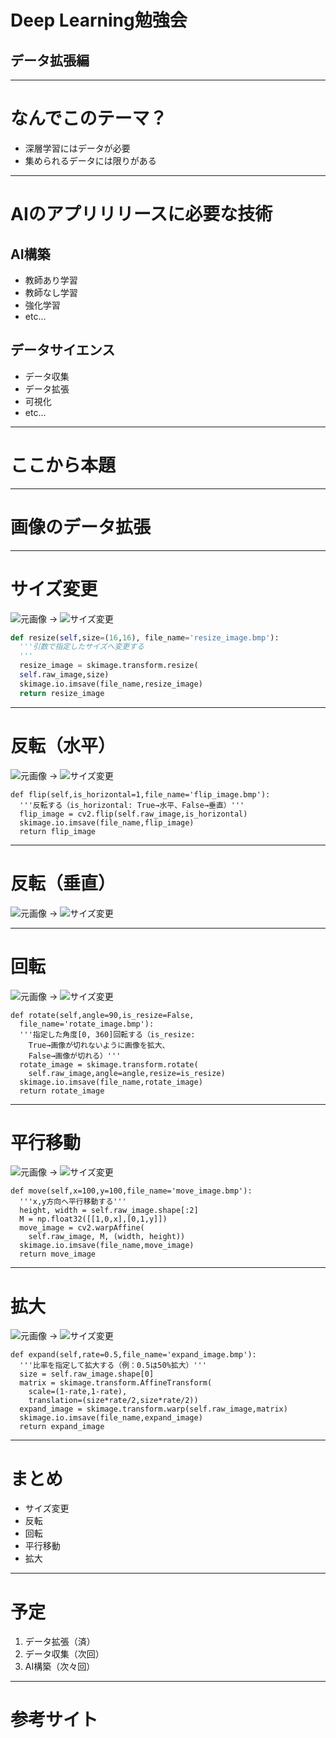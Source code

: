 # Deep Learning勉強会
## データ拡張編

---

# なんでこのテーマ？

* 深層学習にはデータが必要
* 集められるデータには限りがある

---

# AIのアプリリリースに必要な技術

## AI構築

* 教師あり学習
* 教師なし学習
* 強化学習
* etc...

## データサイエンス

* データ収集
* データ拡張
* 可視化
* etc...

---

# ここから本題

---

# 画像のデータ拡張

---

# サイズ変更
![元画像](../Test.bmp) → ![サイズ変更](../resize_image.bmp)

```Python
def resize(self,size=(16,16), file_name='resize_image.bmp'):
  '''引数で指定したサイズへ変更する
  '''
  resize_image = skimage.transform.resize(
  self.raw_image,size)
  skimage.io.imsave(file_name,resize_image)
  return resize_image
```

---
# 反転（水平）
![元画像](../Test.bmp) → ![サイズ変更](../flip_h_image.bmp)
```
def flip(self,is_horizontal=1,file_name='flip_image.bmp'):
  '''反転する（is_horizontal: True→水平、False→垂直）'''
  flip_image = cv2.flip(self.raw_image,is_horizontal)
  skimage.io.imsave(file_name,flip_image)
  return flip_image
```
---
# 反転（垂直）
![元画像](../Test.bmp) → ![サイズ変更](../flip_v_image.bmp)


---
# 回転
![元画像](../Test.bmp) → ![サイズ変更](../rotate45F_image.bmp)
```
def rotate(self,angle=90,is_resize=False,
  file_name='rotate_image.bmp'):
  '''指定した角度[0, 360]回転する（is_resize:
    True→画像が切れないように画像を拡大、
    False→画像が切れる）'''
  rotate_image = skimage.transform.rotate(
    self.raw_image,angle=angle,resize=is_resize)
  skimage.io.imsave(file_name,rotate_image)
  return rotate_image
```

---
# 平行移動
![元画像](../Test.bmp) → ![サイズ変更](../move_image.bmp)
```
def move(self,x=100,y=100,file_name='move_image.bmp'):
  '''x,y方向へ平行移動する'''
  height, width = self.raw_image.shape[:2]
  M = np.float32([[1,0,x],[0,1,y]])
  move_image = cv2.warpAffine(
    self.raw_image, M, (width, height))
  skimage.io.imsave(file_name,move_image)
  return move_image
```

---
# 拡大
![元画像](../Test.bmp) → ![サイズ変更](../expand_image.bmp)

```
def expand(self,rate=0.5,file_name='expand_image.bmp'):
  '''比率を指定して拡大する（例：0.5は50%拡大）'''
  size = self.raw_image.shape[0]
  matrix = skimage.transform.AffineTransform(
    scale=(1-rate,1-rate),
    translation=(size*rate/2,size*rate/2))
  expand_image = skimage.transform.warp(self.raw_image,matrix)
  skimage.io.imsave(file_name,expand_image)
  return expand_image
```
---

# まとめ
* サイズ変更
* 反転
* 回転
* 平行移動
* 拡大

---

# 予定

1. データ拡張（済）
2. データ収集（次回）
3. AI構築（次々回）

---


# 参考サイト


